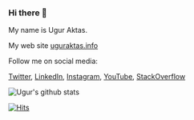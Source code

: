 ### Hi there 👋

<!--
**uguraktas/uguraktas** is a ✨ _special_ ✨ repository because its `README.md` (this file) appears on your GitHub profile.

Here are some ideas to get you started:

- 🔭 I’m currently working on ...
- 🌱 I’m currently learning ...
- 👯 I’m looking to collaborate on ...
- 🤔 I’m looking for help with ...
- 💬 Ask me about ...
- 📫 How to reach me: ...
- 😄 Pronouns: ...
- ⚡ Fun fact: ...
-->


My name is Ugur Aktas.

My web site [uguraktas.info](https://www.uguraktas.info/)

Follow me on social media:

[Twitter](https://twitter.com/uguraktas25),
[LinkedIn](https://www.linkedin.com/in/uguraktas/),
[Instagram](https://www.instagram.com/uguraktas25/),
[YouTube](https://www.youtube.com/c/uguraktas),
[StackOverflow](https://stackoverflow.com/users/8519853/u%C4%9Fur)

![Ugur's github stats](https://github-readme-stats.vercel.app/api?username=uguraktas&show_icons=true)

[![Hits](https://hits.seeyoufarm.com/api/count/incr/badge.svg?url=https%3A%2F%2Fgithub.com%2Fuguraktas%2Fhit-counter&count_bg=%234569C7&title_bg=%23555555&icon=&icon_color=%23E7E7E7&title=visitors&edge_flat=false)](https://github.com/uguraktas/)
